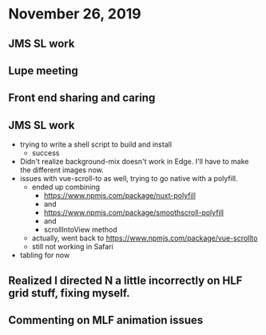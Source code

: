 # November 26, 2019

## JMS SL work

## Lupe meeting

## Front end sharing and caring

## JMS SL work
- trying to write a shell script to build and install 
  - success
- Didn't realize background-mix doesn't work in Edge. I'll have to make the different images now.
- issues with vue-scroll-to as well, trying to go native with a polyfill.
  - ended up combining 
    - https://www.npmjs.com/package/nuxt-polyfill 
    - and
    - https://www.npmjs.com/package/smoothscroll-polyfill
    - and
    - scrollIntoView method
  - actually, went back to https://www.npmjs.com/package/vue-scrollto
  - still not working in Safari
- tabling for now

## Realized I directed N a little incorrectly on HLF grid stuff, fixing myself.

## Commenting on MLF animation issues

